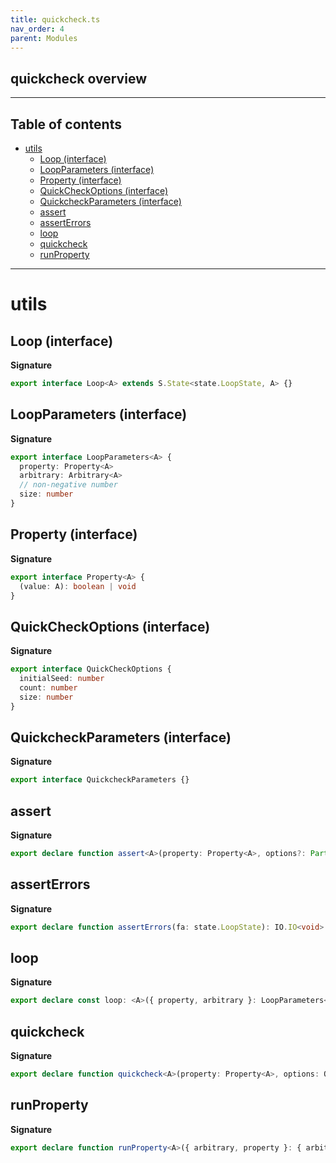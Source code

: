 ```yaml
---
title: quickcheck.ts
nav_order: 4
parent: Modules
---
```


## quickcheck overview

---

<h2 class="text-delta">Table of contents</h2>

- [utils](#utils)
  - [Loop (interface)](#loop-interface)
  - [LoopParameters (interface)](#loopparameters-interface)
  - [Property (interface)](#property-interface)
  - [QuickCheckOptions (interface)](#quickcheckoptions-interface)
  - [QuickcheckParameters (interface)](#quickcheckparameters-interface)
  - [assert](#assert)
  - [assertErrors](#asserterrors)
  - [loop](#loop)
  - [quickcheck](#quickcheck)
  - [runProperty](#runproperty)

---

# utils

## Loop (interface)

**Signature**

```ts
export interface Loop<A> extends S.State<state.LoopState, A> {}
```

## LoopParameters (interface)

**Signature**

```ts
export interface LoopParameters<A> {
  property: Property<A>
  arbitrary: Arbitrary<A>
  // non-negative number
  size: number
}
```

## Property (interface)

**Signature**

```ts
export interface Property<A> {
  (value: A): boolean | void
}
```

## QuickCheckOptions (interface)

**Signature**

```ts
export interface QuickCheckOptions {
  initialSeed: number
  count: number
  size: number
}
```

## QuickcheckParameters (interface)

**Signature**

```ts
export interface QuickcheckParameters {}
```

## assert

**Signature**

```ts
export declare function assert<A>(property: Property<A>, options?: Partial<QuickCheckOptions>)
```

## assertErrors

**Signature**

```ts
export declare function assertErrors(fa: state.LoopState): IO.IO<void>
```

## loop

**Signature**

```ts
export declare const loop: <A>({ property, arbitrary }: LoopParameters<A>) => Loop<void>
```

## quickcheck

**Signature**

```ts
export declare function quickcheck<A>(property: Property<A>, options: QuickCheckOptions)
```

## runProperty

**Signature**

```ts
export declare function runProperty<A>({ arbitrary, property }: { arbitrary: Arbitrary<A>; property: Property<A> })
```
